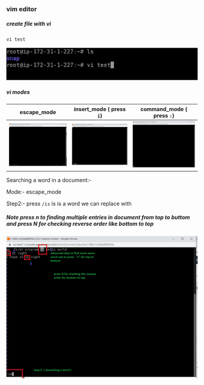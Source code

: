 ### vim editor

##### create file with vi
`vi test`


<img src="https://github.com/padalasurendramac/vimeditor/blob/51edd2cfaf4916b80dcfb4c123b9f9eb28efa0dc/image/vi_test.JPG">


##### vi modes
| escape_mode | insert_mode ( press `i`) | command_mode ( press `:`) |
| -- | -- | -- |
| <img src="https://github.com/padalasurendramac/vimeditor/blob/51edd2cfaf4916b80dcfb4c123b9f9eb28efa0dc/image/escape_mode.JPG" width=250 > | <img src="https://github.com/padalasurendramac/vimeditor/blob/51edd2cfaf4916b80dcfb4c123b9f9eb28efa0dc/image/insert_mode.JPG" width=250 > | <img src="https://github.com/padalasurendramac/vimeditor/blob/51edd2cfaf4916b80dcfb4c123b9f9eb28efa0dc/image/command_mode.JPG" width=250 > |


Searching  a word in a document:-


Mode:- escape_mode 


Step2:- press `/is` is is a word we can replace with 



##### Note press n to finding multiple entries in document from top to buttom  and press N for checking reverse order like bottom to top
        
        
        
  <img src="https://github.com/padalasurendramac/vimeditor/blob/4da4a8bb248ca91548b848cd637f6f20dbf42435/image/searching_a_work_in_a_document.png" >
